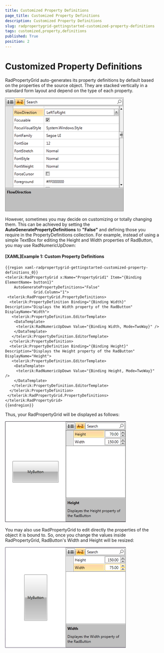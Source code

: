 ```yaml
---
title: Customized Property Definitions
page_title: Customized Property Definitions
description: Customized Property Definitions
slug: radpropertygrid-gettingstarted-customized-property-definitions
tags: customized,property,definitions
published: True
position: 2
---
```


# Customized Property Definitions

RadPropertyGrid auto-generates its property definitions by default based on the properties of the source object. They are stacked vertically in a standard form layout and depend on the type of each property. 

![](images/RadPropertyGrid_GettingStarted3.png)

However, sometimes you may decide on customizing or totally changing them. This can be achieved by setting the __AutoGeneratePropertyDefinitions__ to __"False"__ and defining those you require in the PropertyDefinitions collection. For example, instead of using a simple TextBox for editing the Height and Width properties of RadButton, you may use RadNumericUpDown:

#### __[XAML]Example 1: Custom Property Definitions__

	{{region xaml-radpropertygrid-gettingstarted-customized-property-definitions_0}}
	<telerik:RadPropertyGrid x:Name="PropertyGrid1" Item="{Binding ElementName= button1}"
	    AutoGeneratePropertyDefinitions="False" 
	             Grid.Column="1">
	 <telerik:RadPropertyGrid.PropertyDefinitions>
	  <telerik:PropertyDefinition Binding="{Binding Width}" Description="Displays the Width property of the RadButton" DisplayName="Width">
	   <telerik:PropertyDefinition.EditorTemplate>
	    <DataTemplate>
	     <telerik:RadNumericUpDown Value="{Binding Width, Mode=TwoWay}" />
	    </DataTemplate>
	   </telerik:PropertyDefinition.EditorTemplate>
	  </telerik:PropertyDefinition>
	  <telerik:PropertyDefinition Binding="{Binding Height}" Description="Displays the Height property of the RadButton" DisplayName="Height">
	   <telerik:PropertyDefinition.EditorTemplate>
	    <DataTemplate>
	     <telerik:RadNumericUpDown Value="{Binding Height, Mode=TwoWay}" />
	    </DataTemplate>
	   </telerik:PropertyDefinition.EditorTemplate>
	  </telerik:PropertyDefinition>
	 </telerik:RadPropertyGrid.PropertyDefinitions>
	</telerik:RadPropertyGrid>
	{{endregion}}

Thus, your RadPropertyGrid will be displayed as follows:

![](images/RadPropertyGrid_CustomizedPropertyDefinitions.png)

You may also use RadPropertyGrid to edit directly the properties of the object it is bound to. So, once you change the values inside RadPropertyGrid,  RadButton's Width and Height will be resized:

![](images/RadPropertyGrid_CustomizedPropertyDefinitions2.png)
